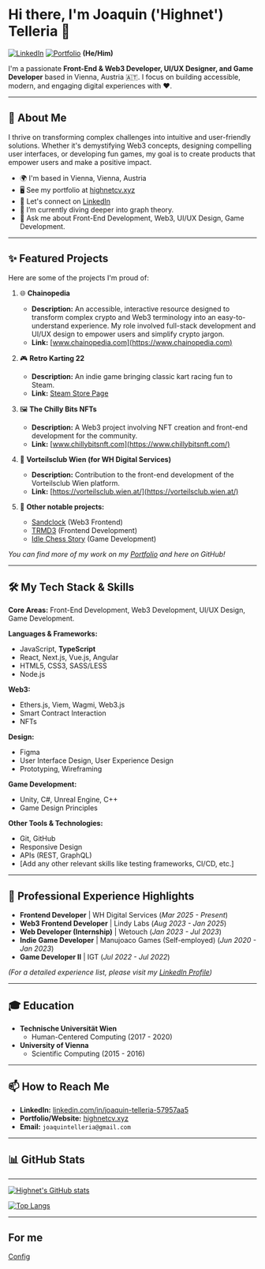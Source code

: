 # Hi there, I'm Joaquin ('Highnet') Telleria 👋

<a href="https://www.linkedin.com/in/joaquin-telleria-57957aa5" target="_blank"><img src="https://img.shields.io/badge/LinkedIn-0077B5?style=for-the-badge&logo=linkedin&logoColor=white" alt="LinkedIn"/></a>
<a href="https://highnetcv.xyz/" target="_blank"><img src="https://img.shields.io/badge/Portfolio-highnetcv.xyz-brightgreen?style=for-the-badge" alt="Portfolio"/></a>
**(He/Him)**

I'm a passionate **Front-End & Web3 Developer, UI/UX Designer, and Game Developer** based in Vienna, Austria 🇦🇹. I focus on building accessible, modern, and engaging digital experiences with ❤️.

---

## 🚀 About Me

I thrive on transforming complex challenges into intuitive and user-friendly solutions. Whether it's demystifying Web3 concepts, designing compelling user interfaces, or developing fun games, my goal is to create products that empower users and make a positive impact.

* 🌍 I'm based in Vienna, Vienna, Austria
* 🖥️ See my portfolio at [highnetcv.xyz](https://highnetcv.xyz/)
* 🤝 Let's connect on [LinkedIn](https://www.linkedin.com/in/joaquin-telleria-57957aa5)
* 🌱 I’m currently diving deeper into graph theory.
* 💬 Ask me about Front-End Development, Web3, UI/UX Design, Game Development.

---

## ✨ Featured Projects

Here are some of the projects I'm proud of:

1.  🌐 **Chainopedia**
    * **Description:** An accessible, interactive resource designed to transform complex crypto and Web3 terminology into an easy-to-understand experience. My role involved full-stack development and UI/UX design to empower users and simplify crypto jargon.
    * **Link:** [www.chainopedia.com](https://www.chainopedia.com)

2.  🎮 **Retro Karting 22**
    * **Description:** An indie game bringing classic kart racing fun to Steam.
    * **Link:** [Steam Store Page](https://store.steampowered.com/app/1906070/Retro_Karting_22/)

3.  🖼️ **The Chilly Bits NFTs**
    * **Description:** A Web3 project involving NFT creation and front-end development for the community.
    * **Link:** [www.chillybitsnft.com](https://www.chillybitsnft.com/)

4.  🏢 **Vorteilsclub Wien (for WH Digital Services)**
    * **Description:** Contribution to the front-end development of the Vorteilsclub Wien platform.
    * **Link:** [https://vorteilsclub.wien.at/](https://vorteilsclub.wien.at/)

5.  🔗 **Other notable projects:**
    * [Sandclock](https://app.sandclock.org/) (Web3 Frontend)
    * [TRMD3](https://trmd3.com/) (Frontend Development)
    * [Idle Chess Story](https://store.steampowered.com/app/1067110/Idle_Chess_Story/) (Game Development)

*You can find more of my work on my [Portfolio](https://highnetcv.xyz/) and here on GitHub!*

---

## 🛠️ My Tech Stack & Skills

**Core Areas:** Front-End Development, Web3 Development, UI/UX Design, Game Development.

**Languages & Frameworks:**
* JavaScript, **TypeScript**
* React, Next.js, Vue.js, Angular
* HTML5, CSS3, SASS/LESS
* Node.js

**Web3:**
* Ethers.js, Viem, Wagmi, Web3.js
* Smart Contract Interaction
* NFTs

**Design:**
* Figma
* User Interface Design, User Experience Design
* Prototyping, Wireframing

**Game Development:**
* Unity, C#, Unreal Engine, C++
* Game Design Principles

**Other Tools & Technologies:**
* Git, GitHub
* Responsive Design
* APIs (REST, GraphQL)
* [Add any other relevant skills like testing frameworks, CI/CD, etc.]

---

## 💼 Professional Experience Highlights

* **Frontend Developer** | WH Digital Services (_Mar 2025 - Present_)
* **Web3 Frontend Developer** | Lindy Labs (_Aug 2023 - Jan 2025_)
* **Web Developer (Internship)** | Wetouch (_Jan 2023 - Jul 2023_)
* **Indie Game Developer** | Manujoaco Games (Self-employed) (_Jun 2020 - Jan 2023_)
* **Game Developer II** | IGT (_Jul 2022 - Jul 2022_)

*(For a detailed experience list, please visit my [LinkedIn Profile](https://www.linkedin.com/in/joaquin-telleria-57957aa5))*

---

## 🎓 Education

* **Technische Universität Wien**
    * Human-Centered Computing (2017 - 2020)
* **University of Vienna**
    * Scientific Computing (2015 - 2016)

---

## 📫 How to Reach Me

* **LinkedIn:** [linkedin.com/in/joaquin-telleria-57957aa5](https://www.linkedin.com/in/joaquin-telleria-57957aa5)
* **Portfolio/Website:** [highnetcv.xyz](https://highnetcv.xyz/)
* **Email:** `joaquintelleria@gmail.com` 

---

## 📊 GitHub Stats

---

[![Highnet's GitHub stats](https://github-readme-stats.vercel.app/api?username=highnet)](https://github.com/anuraghazra/github-readme-stats)

[![Top Langs](https://github-readme-stats.vercel.app/api/top-langs/?username=highnet&layout=compact)](https://github.com/anuraghazra/github-readme-stats)

---

## For me
[Config](https://github.com/highnet/config)
